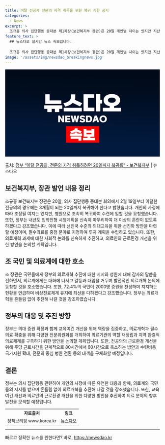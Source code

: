 ```yaml
---
title: 이탈 전공자 전문의 자격 취득을 위한 복귀 기한 공지
categories:
  - News
excerpt: >
  조규홍 의사 집단행동 중대본 제1차장(보건복지부 장관)은 20일 개인별 차이는 있지만 지난 2월 19일부터 …
feature_text: >
  ## 뉴스다오 실시간 뉴스 속보입니다.

  조규홍 의사 집단행동 중대본 제1차장(보건복지부 장관)은 20일 개인별 차이는 있지만 지난 2월 19일부터 …
image: '/assets/img/newsdao_breakingnews.jpg'
---
```


![뉴스다오 속보](/assets/img/newsdao_breakingnews.jpg)

<p>출처: <a href="https://newsdao.kr/3853" rel="dofollow">정부 “이탈 전공의, 전문의 자격 취득하려면 20일까지 복귀를”  - 보건복지부</a> | 뉴스다오</p>

<h2 data-ke-size="size26">보건복지부, 장관 발언 내용 정리</h2>
<p data-ke-size="size16">조규홍 보건복지부 장관은 20일, 의사 집단행동 중대본 회의에서 2월 19일부터 이탈한 전공의의 경우에는 3개월이 되는 20일까지 복귀해야 한다고 밝혔습니다. 개인의 사정에 따라 조정될 여지는 있지만, 병원으로 조속히 복귀하여 수련에 임할 것을 요청했습니다. 또한, 정부는 내년도 입학전형 시행계획을 신속히 마무리하여 더 이상의 혼란이 없도록 하겠다고 강조했습니다. 이에 따라 선진국 수준의 의대교육을 위한 선진화 방안을 마련할 예정이며, 필수의료를 중점 분야로 지정하여 투자 계획을 수립하고 있습니다. 또한, 의료개혁 과제에 대한 사회적 논의를 신속하게 추진하고, 의료인의 근로환경 개선을 위한 방안을 논의할 계획입니다.</p>

<h2 data-ke-size="size26">조 국민 및 의료계에 대한 호소</h2>
<p data-ke-size="size16">조 장관은 국민들에게 정부의 의료개혁 추진에 대한 지지와 성원에 대해 감사의 말씀을 전하면서, 의료계에게는 대화에 나서고 갈등과 대립을 거두며 발전적인 의료개혁 논의에 동참할 것을 호소했습니다. 또한, 72.4%의 국민이 2000명 증원을 찬성하며 지지하는 현황을 언급하며 비상진료체계 유지에 최선을 다하겠다고 강조했습니다. 정부는 의료개혁을 흔들림 없이 추진해 나갈 것을 강조하였습니다. </p>

<h2 data-ke-size="size26">정부의 대응 및 추진 방향</h2>
<p data-ke-size="size16">정부는 의대 증원 확정과 함께 교육여건 개선을 위해 역량을 집중하고, 의료개혁과 필수의료 확충을 위해 다양한 전문위원회를 개최하여 의료기관의 역할 재정립과 지역 완결적 의료체계를 구축하기 위한 방안을 논의할 계획입니다. 또한, 전공의의 근로환경 개선을 위해 주당 근로시간을 단계적으로 80시간에서 60시간으로 축소하는 방안과 수련비용 국가지원 확대, 전문의 중심 병원 전환 등의 대책을 구체화할 예정입니다.</p>

<h2 data-ke-size="size26">결론</h2>
<p data-ke-size="size16">정부는 의사 집단행동 관련하여 개인의 사정에 따른 유연한 대응과 함께, 의료계와 국민들의 지지를 받으며 흔들림 없이 의료개혁을 추진해 나갈 것을 강조했습니다. 또한, 교육여건 개선과 의료인의 근로환경 개선을 위한 다양한 방안을 추진하여 의료 분야의 향후 발전을 모색할 예정입니다.</p>

<table>
  <tr>
    <td style="text-align: center; height: 17px;"><b>자료출처</b></td>
    <td style="text-align: center; height: 17px;"><b>링크</b></td>
  </tr>
  <tr>
    <td style="text-align: center; height: 17px;">정책브리핑 www.korea.kr</td>
    <td style="text-align: center; height: 17px;"><a href="https://newsdao.kr/3853">뉴스다오</a></td>
  </tr>
</table>

<hr> 

빠르고 정확한 뉴스를 원한다면? 바로, <a href="https://newsdao.kr" rel="dofollow">https://newsdao.kr</a>



